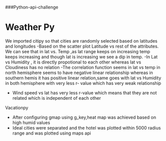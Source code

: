 ###Python-api-challenge

# Weather Py
We imported citipy so that cities are randomly selected based on latitudes and longitudes
-Based on the scatter plot Latitude vs rest of the attributes. We can see that in lat vs. Temp ,as  lat range keeps on increasing temp keeps increasing and though lat is increasing we see a dip in temp.
-In Lat vs Humidity , it is directly propotional to each other whereas lat vs Cloudiness has no relation
-The correlation function seems in lat vs temp in north hemisphere seems to have negative linear relationship whereas in southern hemis it has positive linear relation,same goes with lat vs Humidity in both hemisphere with very less r- value which has very weak relationship
- Wind speed vs lat has very less r-value which means that they are not related which is independent of each other

Vacationpy
- After configuring gmap using g_key,heat map was achieved based on high humid values 
- Ideal cities were separated and the hotel was plotted within 5000 radius range and was plotted using maps api

